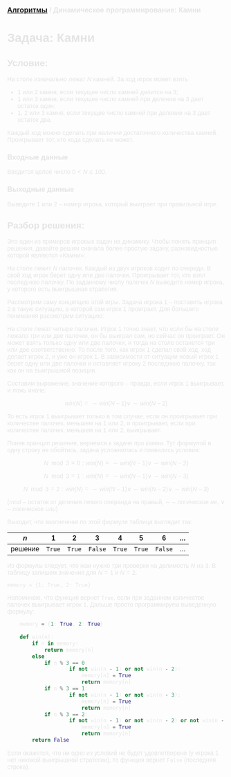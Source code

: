 <script type="text/javascript" id="MathJax-script" async
  src="https://cdn.jsdelivr.net/npm/mathjax@3/es5/tex-mml-chtml.js">
</script>

<script>
  MathJax = {
    tex: {
      inlineMath: [['$', '$']]
    }
  };
</script>

<span style="color: #E5E4E4; font-family: Helvetica;">

### [Алгоритмы](README.md) / Динамическое программирование: Камни

# **Задача: Камни**
 
## **Условие:**
 
На столе изначально лежат $N$ камней. За ход игрок может взять

* $1$ или $2$ камня, если текущее число камней делится на $3$;
* $1$ или $3$ камня, если текущее число камней при делении на $3$ дает остаток один;
* $1$, $2$ или $3$ камня, если текущее число камней при делении на $3$ дает остаток два.

Каждый ход можно сделать при наличии достаточного количества камней. Проигрывает тот, кто хода сделать не может.

### **Входные данные**

Вводится целое число $0 < N \leq 100$.

### **Выходные данные**

Выведите $1$ или $2$ – номер игрока, который выиграет при правильной игре.

## **Разбор решения:**
 
Это один из примеров игровых задач на динамику. Чтобы понять принцип решения, давайте решим сначала более простую задачу, разновидностью которой являются «Камни»:
 
На столе лежит $N$ палочек. Каждый из двух игроков ходит по очереди. В свой ход игрок берет одну или две палочки. Проигрывает тот, кто взял последнюю палочку. По заданному числу палочек $N$ выведите номер игрока, у которого есть выигрышная стратегия.
 
Рассмотрим саму концепцию этой игры. Задача игрока $1$ – поставить игрока $2$ в такую ситуацию, в которой сам игрок $1$ проиграет. Для большего понимания рассмотрим ситуацию:
 
На столе лежат четыре палочки. Игрок $1$ точно знает, что если бы на столе лежало три или две палочки, он бы выиграл сам, но сейчас он проиграет. Он может взять только одну или две палочки, и тогда на столе останется три или две соответственно. То после того, как игрок $1$ сделал свой ход, ход делает игрок $2$, и уже он игрок $1$. В зависимости от ситуации новый игрок $1$ берет одну или две палочки и оставляет игроку $2$ последнюю палочку, так как он на выигрышной позиции.
 
Составим выражение, значение которого – правда, если игрок $1$ выигрывает, и ложь иначе:
 
$$win(N) = \sim win(N - 1) \vee \sim win(N - 2)$$
 
То есть игрок $1$ выигрывает только в том случае, если он проигрывает при количестве палочек, меньшем на $1$ или $2$, и проигрывает, если при количестве палочек, меньшем на $1$ или $2$, выигрывает. 
 
Поняв принцип решения, вернемся к задаче про камни. Тут формулой в одну строку не обойтись, задача усложнилась и появились условия:
 
$$N \mod 3 = 0: win(N) = \sim win(N - 1) \vee \sim win(N - 2)$$

$$N \mod 3 = 1: win(N) = \sim win(N - 1) \vee \sim win(N - 3)$$

$$N \mod 3 = 2: win(N) = \sim win(N - 1) \vee \sim win(N - 2) \vee \sim win(N - 3)$$
 
($mod$ – остаток от деления левого операнда на правый, $\sim$ – логическое *не*, $\vee$ – логическое *или*)

Выходит, что заолненная по этой формуле таблица выглядит так:

| $n$     |   1    |    2   |    3    |    4   |    5   |     6   | ... |
|---------|--------|--------|---------|--------|--------|---------|-----|
| решение | `True` | `True` | `False` | `True` | `True` | `False` | ... |
 
Из формулы следует, что нам нужно три проверки на делимость $N$ на $3$. В таблицу запишем значения для $N = 1$ и $N = 2$.
 
    memory = {1: True, 2: True}
 
Напоминаю, что функция вернет `True`, если при заданном количестве палочек выигрывает игрок $1$. Дальше просто программируем выведенную формулу:

```py
    memory = {1: True, 2: True}
    
    def win(n):
        if n in memory:
            return memory[n]
        else:
            if n % 3 == 0:
                    if not win(n - 1) or not win(n - 2):
                        memory[n] = True
                        return memory[n]
            if n % 3 == 1:
                    if not win(n - 1) or not win(n - 3):
                        memory[n] = True
                        return memory[n]
            if n % 3 == 2:
                    if not win(n - 1) or not win(n - 2) or not win(n - 3):
                        memory[n] = True
                        return memory[n]
        return False
```

Если окажется, что ни одно из условий не будет удовлетворено (у игрока $1$ нет никакой выигрышной стратегии), то функция вернет `False` (последняя строка).
